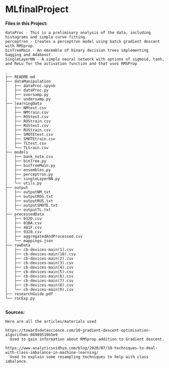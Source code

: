 # MLfinalProject


**Files in this Project:**

    dataProc - This is a preliminary analysis of the data, including histograms and simple curve fitting.
    perceptron - Creates a perceptron model using batch gradient descent with RMSprop.
    binTreeMain - An emsemble of binary decision trees implementing bagging and Adaboost.
    SingleLayerNN - A simple neural network with options of sigmoid, tanh, and ReLu for the activation function and that uses RMSProp


```
.
├── README.md
├── dataManipulation
│   ├── dataProc.ipynb
│   ├── dataProc.py
│   ├── oversamp.py
│   └── undersamp.py
├── learningData
│   ├── NMtest.csv
│   ├── NMtrain.csv
│   ├── ROStest.csv
│   ├── ROStrain.csv
│   ├── RUStest.csv
│   ├── RUStrain.csv
│   ├── SMOTEtest.csv
│   ├── SMOTEtrain.csv
│   ├── TLtest.csv
│   └── TLtrain.csv
├── models
│   ├── bank_note.csv
│   ├── binTree.py
│   ├── binTreeMain.py
│   ├── ensembles.py
│   ├── perceptron.py
│   ├── singleLayerNN.py
│   └── utils.py
├── output
│   ├── outputNM.txt
│   ├── outputROS.txt
│   ├── outputRUS.txt
│   ├── outputSMOTE.txt
│   └── outputTL.txt
├── processedData
│   ├── 012D.csv
│   ├── 01BA.csv
│   ├── 481F.csv
│   ├── 9328.csv
│   ├── aggregatedAndProcessed.csv
│   └── mappings.json
├── rawData
│   ├── cb-devices-main(1).csv
│   ├── cb-devices-main(10).csv
│   ├── cb-devices-main(2).csv
│   ├── cb-devices-main(3).csv
│   ├── cb-devices-main(4).csv
│   ├── cb-devices-main(5).csv
│   ├── cb-devices-main(6).csv
│   ├── cb-devices-main(7).csv
│   ├── cb-devices-main(8).csv
│   └── cb-devices-main(9).csv
├── researchGuide.pdf
└── rocExp.py


```


**Sources:**

    Here are all the articles/materials used

    https://towardsdatascience.com/10-gradient-descent-optimisation-algorithms-86989510b5e9
      Used to gain information about RMSprop addition to Gradient descent.

    https://www.analyticsvidhya.com/blog/2020/07/10-techniques-to-deal-with-class-imbalance-in-machine-learning/
      Used to explain some resampling techniques to help with class imbalance.
